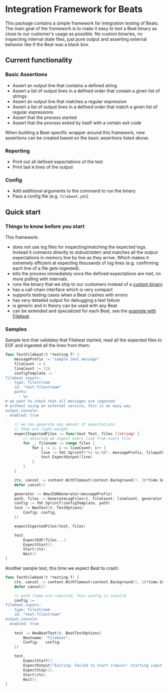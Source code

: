 # Integration Framework for Beats

This package contains a simple framework for integration testing of Beats. The main goal of the framework is to make it easy to test a Beat binary as close to our customer's usage as possible. No custom binaries, no inspecting internal state files, just pure output and asserting external behavior like if the Beat was a black box.

## Current functionality

### Basic Assertions

* Assert an output line that contains a defined string
* Assert a list of output lines in a defined order that contain a given list of strings
* Assert an output line that matches a regular expression
* Assert a list of output lines in a defined order that match a given list of regular expressions
* Assert that the process started
* Assert that the process exited by itself with a certain exit code

When building a Beat-specific wrapper around this framework, new assertions can be created based on the basic assertions listed above.

### Reporting

* Print out all defined expectations of the test
* Print last `N` lines of the output

### Config

* Add additional arguments to the command to run the binary
* Pass a config file (e.g. `filebeat.yml`)

## Quick start

### Things to know before you start

This framework:

* does not use log files for inspecting/matching the expected logs. Instead it connects directly to stdout/stderr and matches all the output expectations in memory line by line as they arrive. Which makes it extremely efficient at expecting thousands of log lines (e.g. confirming each line of a file gets ingested).
* kills the process immediately once the defined expectations are met, no more polling with intervals.
* runs the binary that we ship to our customers instead of a [custom binary](https://github.com/elastic/beats/blob/12c36bdfa6fe088f3963bdf5e15780878c228eaf/dev-tools/mage/gotest.go#L399-L430)
* has a call-chain interface which is very compact
* supports testing cases when a Beat crashes with errors
* has very detailed output for debugging a test failure
* is generic and in theory can be used with any Beat
* can be extended and specialized for each Beat, see the [example with Filebeat](https://github.com/elastic/beats/tree/9.0/filebeat/testing/integration).

### Samples

Sample test that validates that Filebeat started, read all the expected files to EOF and ingested all the lines from them:

```go
func TestFilebeat(t *testing.T) {
	messagePrefix := "sample text message"
	fileCount := 5
	lineCount := 128
	configTemplate := `
filebeat.inputs:
  - type: filestream
    id: "test-filestream"
    paths:
      - %s
# we want to check that all messages are ingested
# without using an external service, this is an easy way
output.console:
  enabled: true
`
	// we can generate any amount of expectations
	// they are light-weight
	expectIngestedFiles := func(test Test, files []string) {
		// ensuring we ingest every line from every file
		for _, filename := range files {
			for i := 1; i <= lineCount; i++ {
				line := fmt.Sprintf("%s %s:%d", messagePrefix, filepath.Base(filename), i)
				test.ExpectOutput(line)
			}
		}
	}

	ctx, cancel := context.WithTimeout(context.Background(), 30*time.Second)
	defer cancel()

	generator := NewJSONGenerator(messagePrefix)
	path, files := GenerateLogFiles(t, fileCount, lineCount, generator)
	config := fmt.Sprintf(configTemplate, path)
	test := NewTest(t, TestOptions{
		Config: config,
	})

	expectIngestedFiles(test, files)

	test.
		ExpectEOF(files...).
		ExpectStart().
		Start(ctx).
		Wait()
}
```

Another sample test, this time we expect Beat to crash:

```go
func TestFilebeat(t *testing.T) {
	ctx, cancel := context.WithTimeout(context.Background(), 10*time.Second)
	defer cancel()

	// path items are required, this config is invalid
	config := `
filebeat.inputs:
  - type: filestream
    id: "test-filestream"
output.console:
  enabled: true
`
	test := NewBeatTest(t, BeatTestOptions{
		Beatname: "filebeat",
		Config:   config,
	})

	test.
		ExpectStart().
		ExpectOutput("Exiting: Failed to start crawler: starting input failed: error while initializing input: no path is configured").
		ExpectStop(1).
		Start(ctx).
		Wait()
}
```
